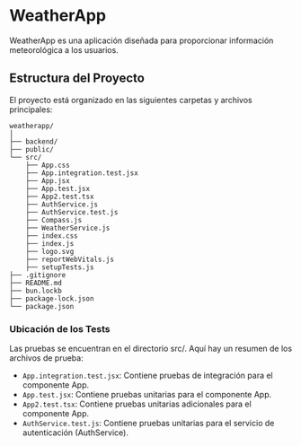 
# WeatherApp
WeatherApp es una aplicación diseñada para proporcionar información meteorológica a los usuarios. 

## Estructura del Proyecto
El proyecto está organizado en las siguientes carpetas y archivos principales:

```
weatherapp/
│
├── backend/
├── public/
└── src/
    ├── App.css
    ├── App.integration.test.jsx
    ├── App.jsx
    ├── App.test.jsx
    ├── App2.test.tsx
    ├── AuthService.js
    ├── AuthService.test.js
    ├── Compass.js
    ├── WeatherService.js
    ├── index.css
    ├── index.js
    ├── logo.svg
    ├── reportWebVitals.js
    ├── setupTests.js
├── .gitignore
├── README.md
├── bun.lockb
├── package-lock.json
└── package.json
```

### Ubicación de los Tests

Las pruebas se encuentran en el directorio src/. Aquí hay un resumen de los archivos de prueba:

* `App.integration.test.jsx`: Contiene pruebas de integración para el componente App.
* `App.test.jsx`: Contiene pruebas unitarias para el componente App.
* `App2.test.tsx`: Contiene pruebas unitarias adicionales para el componente App.
* `AuthService.test.js`: Contiene pruebas unitarias para el servicio de autenticación (AuthService).

